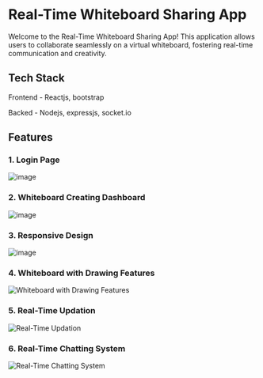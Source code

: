 # Real-Time Whiteboard Sharing App

Welcome to the Real-Time Whiteboard Sharing App! This application allows users to collaborate seamlessly on a virtual whiteboard, fostering real-time communication and creativity.

## Tech Stack
Frontend - Reactjs, bootstrap

Backed - Nodejs, expressjs, socket.io

## Features
### 1. Login Page
![image](https://github.com/varshith03/Real-Time-WhiteBoard-Sharing-App/assets/56431994/dfef6d63-a548-4112-ad28-c88b9c64eb45)

### 2. Whiteboard Creating Dashboard
![image](https://github.com/varshith03/Real-Time-WhiteBoard-Sharing-App/assets/56431994/fd8b168f-9d30-4761-8e4b-718bee7f3280)

### 3. Responsive Design
![image](https://github.com/varshith03/Real-Time-WhiteBoard-Sharing-App/assets/56431994/fe66073a-4ccc-47f6-bacf-890ce1892287)

### 4. Whiteboard with Drawing Features
![Whiteboard with Drawing Features](https://github.com/varshith03/Real-Time-WhiteBoard-Sharing-App/assets/56431994/46b38570-b270-4702-b3ba-abf8796659e4)

### 5. Real-Time Updation
![Real-Time Updation](https://github.com/varshith03/Real-Time-WhiteBoard-Sharing-App/assets/56431994/06189279-dcb1-4d1b-a12a-5b2a4e07ddbd)

### 6. Real-Time Chatting System
![Real-Time Chatting System](https://github.com/varshith03/Real-Time-WhiteBoard-Sharing-App/assets/56431994/3a39ca99-d0b1-4763-af1f-7ee4d2d5f03e)

